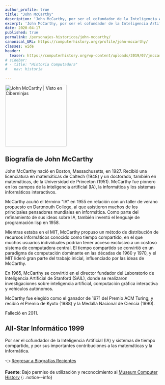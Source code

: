 ```yaml
---
author_profile: true
title: "John McCarthy"
description: 'John McCarthy, por ser el cofundador de la Inteligencia Artificial (IA) y sistemas de tiempo compartido, y por sus importantes contribuciones a las matemáticas y la informática.'
excerpt: 'John McCarthy, por ser el cofundador de la Inteligencia Artificial (IA) y sistemas de tiempo compartido, y por sus importantes contribuciones a las matemáticas y la informática.'
date: 2020-04-17
published: true
permalink: /personajes-historicos/john-mccarthy/
canonical_URL: https://computerhistory.org/profile/john-mccarthy/
classes: wide
header:
  teaser: https://computerhistory.org/wp-content/uploads/2019/07/jmccarthy.jpg
# sidebar:
# - title: "Historia Computadora"
#   nav: historia

---
```


<img src="https://computerhistory.org/wp-content/uploads/2019/07/jmccarthy.jpg" width="200px" high="250px" alt="John McCarthy | Visto en Ciberninjas" title="John McCarthy | Visto en Ciberninjas" />

## **Biografía de John McCarthy**

John McCarthy nació en Boston, Massachusetts, en 1927. Recibió una licenciatura en matemáticas de Caltech (1948) y un doctorado, también en matemáticas, de la Universidad de Princeton (1951). McCarthy fue pionero en los campos de la inteligencia artificial (IA), la informática y los sistemas informáticos interactivos.

McCarthy acuñó el término "IA" en 1955 en relación con un taller de verano propuesto en Dartmouth College, al que asistieron muchos de los principales pensadores mundiales en informática. Como parte del refinamiento de sus ideas sobre IA, también inventó el lenguaje de programación lisp en 1958.

Mientras estaba en el MIT, McCarthy propuso un método de distribución de recursos informáticos conocido como tiempo compartido, en el que muchos usuarios individuales podrían tener acceso exclusivo a un costoso sistema de computadora central. El tiempo compartido se convirtió en un paradigma de computación dominante en las décadas de 1960 y 1970, y el MIT lideró gran parte del trabajo inicial, influenciado por las ideas de McCarthy.

En 1965, McCarthy se convirtió en el director fundador del Laboratorio de Inteligencia Artificial de Stanford (SAIL), donde se realizaron investigaciones sobre inteligencia artificial, computación gráfica interactiva y vehículos autónomos.

McCarthy fue elegido como el ganador de 1971 del Premio ACM Turing, y recibió el Premio de Kyoto (1988) y la Medalla Nacional de Ciencia (1990).

Falleció en 2011.

## All-Star Informático 1999

Por ser el cofundador de la Inteligencia Artificial (IA) y sistemas de tiempo compartido, y por sus importantes contribuciones a las matemáticas y la informática.

👈 [Regresar a Biografías Recientes](/personajes-historicos/#-biografías-agregadas-más-recientes-)

**Fuente**: Bajo permiso de utilización y reconocimiento al [Museum Computer History](https://www.computerhistory.org/ "Página web el Museo de la Historia de las Computadoras") 
{: .notice--info}
